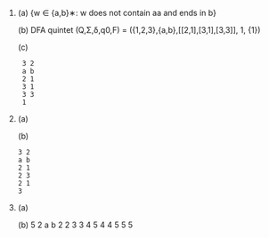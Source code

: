 1. (a) {w ∈ {a,b}∗: w does not contain aa and ends in b}

    (b) DFA quintet (Q,Σ,δ,q0,F) = ({1,2,3},{a,b},[[2,1],[3,1],[3,3]], 1, {1})

    (c) 

        3 2 
        a b
        2 1
        3 1
        3 3
        1


2.  (a)

    (b) 
    
        3 2
        a b
        2 1
        2 3
        2 1
        3

3.  (a)

    (b) 5 2
        a b
        2 2
        3 3
        4 5
        4 4
        5 5
        5
